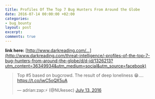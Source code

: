 ```yaml
---
title: Profiles Of The Top 7 Bug Hunters From Around the Globe
date: 2016-07-14 00:00:00 +02:00
categories:
- bug_bounty
layout: post
excerpt: 
comments: true
---
```


 **link here:** [http://www.darkreading.com/...](http://www.darkreading.com/threat-intelligence/-profiles-of-the-top-7-bug-hunters-from-around-the-globe/d/d-id/1326213?utm_content=36349934&utm_medium=social&utm_source=facebook)

<blockquote class="twitter-tweet" data-lang="en"><p lang="en" dir="ltr">Top #5 based on bugcrowd. The result of deep loneliness 😁.… <a href="https://t.co/iwC5oQX5uA">https://t.co/iwC5oQX5uA</a></p>&mdash; adrian:zap:⚡ (@NUkesec) <a href="https://twitter.com/NUkesec/status/753055547008675845">July 13, 2016</a></blockquote>
<script async src="//platform.twitter.com/widgets.js" charset="utf-8"></script>
